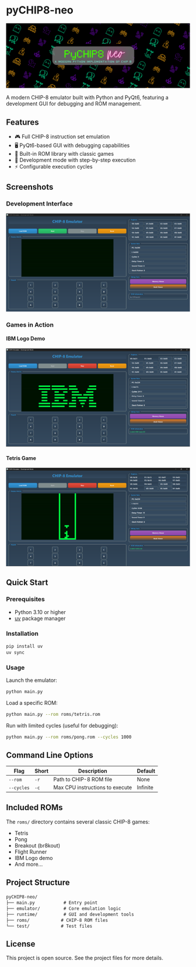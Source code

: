 # pyCHIP8-neo

![PyCHIP8-neo Banner](images/PyCHIP8-banner.png)

A modern CHIP-8 emulator built with Python and PyQt6, featuring a development GUI for debugging and ROM management.

## Features

- 🎮 Full CHIP-8 instruction set emulation
- 🖥️ PyQt6-based GUI with debugging capabilities
- 📁 Built-in ROM library with classic games
- 🔧 Development mode with step-by-step execution
- ⚡ Configurable execution cycles

## Screenshots

### Development Interface
![Development GUI](images/interface.png)

### Games in Action
#### IBM Logo Demo
![IBM Logo Demo](images/IBM-logo.png)

#### Tetris Game
![Tetris Game](images/Tetris.png)

## Quick Start

### Prerequisites

- Python 3.10 or higher
- [uv](https://docs.astral.sh/uv/) package manager

### Installation

```bash
pip install uv
uv sync
```

### Usage

Launch the emulator:
```bash
python main.py
```

Load a specific ROM:
```bash
python main.py --rom roms/tetris.rom
```

Run with limited cycles (useful for debugging):
```bash
python main.py --rom roms/pong.rom --cycles 1000
```

## Command Line Options

| Flag | Short | Description | Default |
|------|-------|-------------|---------|
| `--rom` | `-r` | Path to CHIP-8 ROM file | None |
| `--cycles` | `-c` | Max CPU instructions to execute | Infinite |

## Included ROMs

The `roms/` directory contains several classic CHIP-8 games:
- Tetris
- Pong
- Breakout (br8kout)
- Flight Runner
- IBM Logo demo
- And more...

## Project Structure

```
pyCHIP8-neo/
├── main.py           # Entry point
├── emulator/         # Core emulation logic
├── runtime/          # GUI and development tools
├── roms/            # CHIP-8 ROM files
└── test/            # Test files
```

## License

This project is open source. See the project files for more details.